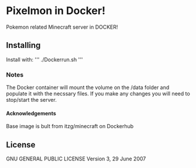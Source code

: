 # Pixelmon in Docker!
Pokemon related Minecraft server in DOCKER!

## Installing
Install  with:
'''
./Dockerrun.sh
'''

### Notes

The Docker container will mount the volume on the /data folder and populate it 
with the necssary files. If you make any changes you will need to stop/start the server. 

#### Acknowledgements

Base image is bult from itzg/minecraft on Dockerhub

## License
GNU GENERAL PUBLIC LICENSE
                       Version 3, 29 June 2007


